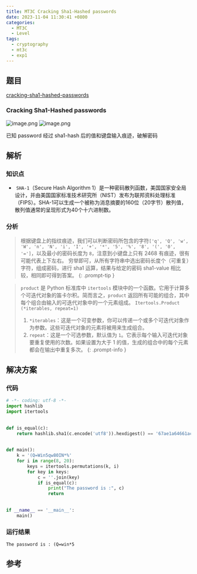 ```yaml
---
title: MT3C Cracking Sha1-Hashed passwords
date: 2023-11-04 11:30:41 +0800
categories:
  - MT3C
  - Level
tags:
  - cryptography
  - mt3c
  - exp1
---
```


## 题目

[cracking-sha1-hashed-passwords](https://mysterytwister.org/challenges/level-2/cracking-sha1-hashed-passwords)
### Cracking Sha1-Hashed passwords
![image.png](https://note-for-zephyrryan.oss-cn-beijing.aliyuncs.com/obsidian_picture/202311121400931.png)
![image.png](https://note-for-zephyrryan.oss-cn-beijing.aliyuncs.com/obsidian_picture/202311121400992.png)

已知 password 经过 sha1-hash 后的值和键盘输入痕迹，破解密码

## 解析

### 知识点
-  `SHA-1`（Secure Hash Algorithm 1）是一种密码散列函数，美国国家安全局设计，并由美国国家标准技术研究所（NIST）发布为联邦资料处理标准（FIPS）。SHA-1可以生成一个被称为消息摘要的160位（20字节）散列值，散列值通常的呈现形式为40个十六进制数。

### 分析
> 根据键盘上的指纹痕迹，我们可以判断密码所包含的字符`['q', 'Q', 'w', 'W', 'n', 'N', 'i', 'I', '+', '*', '5', '%', '8', '(', '0', '=']`，以及最小的密码长度为 `8`，注意到小键盘上只有 2468 有痕迹，很有可能代表上下左右。
> 穷举即可，从所有字符串中选出密码长度个（可重复）字符，组成密码，进行 sha1 运算，结果与给定的密码 sha1-value 相比较，相同即可得到答案。
{: .prompt-tip }


>  `product` 是 Python 标准库中 `itertools` 模块中的一个函数。它用于计算多个可迭代对象的笛卡尔积。简而言之，`product` 返回所有可能的组合，其中每个组合由输入的可迭代对象中的一个元素组成。
> 	`Itertools.Product (*iterables, repeat=1)`
> 	1. `*iterables`：这是一个可变参数，你可以传递一个或多个可迭代对象作为参数。这些可迭代对象的元素将被用来生成组合。
> 	2. `repeat`：这是一个可选参数，默认值为 `1`。它表示每个输入可迭代对象要重复使用的次数。如果设置为大于 1 的值，生成的组合中的每个元素都会在输出中重复多次。
{: .prompt-info }


## 解决方案

### 代码

```python
# -*- coding: utf-8 -*-  
import hashlib  
import itertools  
  
  
def is_equal(c):  
    return hashlib.sha1(c.encode('utf8')).hexdigest() == '67ae1a64661ac8b4494666f58c4822408dd0a3e4'  
  
  
def main():  
    k = '(Q=Win5qw80IN*%'  
    for i in range(8, 20):  
        keys = itertools.permutations(k, i)  
        for key in keys:  
            c = ''.join(key)  
            if is_equal(c):  
                print("The password is :", c)  
                return  
  
  
if __name__ == '__main__':  
    main()
```

### 运行结果

```
The password is : (Q=win*5
```

## 参考
